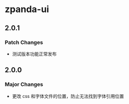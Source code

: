 # zpanda-ui

## 2.0.1

### Patch Changes

- 测试版本功能正常发布

## 2.0.0

### Major Changes

- 更改 css 和字体文件的位置，防止无法找到字体引用位置
